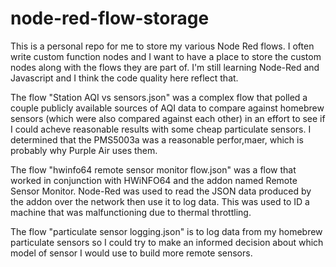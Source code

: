 # node-red-flow-storage
This is a personal repo for me to store my various Node Red flows. I often write custom function nodes and I want to have a place to store the custom nodes along with the flows they are part of. I'm still learning Node-Red and Javascript and I think the code quality here reflect that.

The flow "Station AQI vs sensors.json" was a complex flow that polled a couple publicly available sources of AQI data to compare against homebrew sensors (which were also compared against each other) in an effort to see if I could acheve reasonable results with some cheap particulate sensors.
I determined that the PMS5003a was a reasonable perfor,maer, which is probably why Purple Air uses them.

The flow "hwinfo64 remote sensor monitor flow.json" was a flow that worked in conjunction with HWiNFO64 and the addon named Remote Sensor Monitor. Node-Red was used to read the JSON data produced by the addon over the network then use it to log data. This was used to ID a machine that was malfunctioning due to thermal throttling.

The flow "particulate sensor logging.json" is to log data from my homebrew particulate sensors so I could try to make an informed decision about which model of sensor I would use to build more remote sensors.
